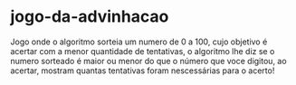 # jogo-da-advinhacao
 Jogo onde o algoritmo sorteia um numero de 0 a 100, cujo objetivo é acertar com a menor quantidade de tentativas, o algoritmo lhe diz se o numero sorteado é maior ou menor do que o número que voce digitou, ao acertar, mostram quantas tentativas foram nescessárias para o acerto!
